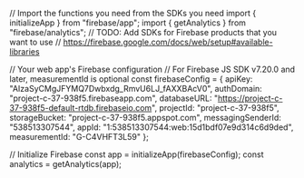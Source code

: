 // Import the functions you need from the SDKs you need
import { initializeApp } from "firebase/app";
import { getAnalytics } from "firebase/analytics";
// TODO: Add SDKs for Firebase products that you want to use
// https://firebase.google.com/docs/web/setup#available-libraries

// Your web app's Firebase configuration
// For Firebase JS SDK v7.20.0 and later, measurementId is optional
const firebaseConfig = {
  apiKey: "AIzaSyCMgJFYMQ7Dwbxdg_RmvU6LJ_fAXXBAcV0",
  authDomain: "project-c-37-938f5.firebaseapp.com",
  databaseURL: "https://project-c-37-938f5-default-rtdb.firebaseio.com",
  projectId: "project-c-37-938f5",
  storageBucket: "project-c-37-938f5.appspot.com",
  messagingSenderId: "538513307544",
  appId: "1:538513307544:web:15d1bdf07e9d314c6d9ded",
  measurementId: "G-C4VHFT3L59"
};

// Initialize Firebase
const app = initializeApp(firebaseConfig);
const analytics = getAnalytics(app);